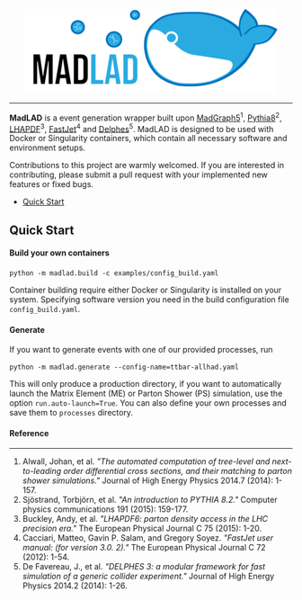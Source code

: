 <p align="center">
  <img height="150" src="_logo.png"/>
</p>

--------------------------------------------------------------------------------

**MadLAD** is a event generation wrapper built upon [MadGraph5](https://launchpad.net/mg5amcnlo)<sup>1</sup>, [Pythia8](https://pythia.org)<sup>2</sup>, [LHAPDF](https://lhapdf.hepforge.org)<sup>3</sup>, [FastJet](http://fastjet.fr)<sup>4</sup> and [Delphes](https://github.com/delphes/delphes)<sup>5</sup>. MadLAD is designed to be used with Docker or Singularity containers, which contain all necessary software and environment setups.

Contributions to this project are warmly welcomed. If you are interested in contributing, please submit a pull request with your implemented new features or fixed bugs.

- [Quick Start](#quick-start)

## Quick Start

#### Build your own containers
```
python -m madlad.build -c examples/config_build.yaml
```
Container building require either Docker or Singularity is installed on your system.
Specifying software version you need in the build configuration file `config_build.yaml`.


#### Generate
If you want to generate events with one of our provided processes, run
```
python -m madlad.generate --config-name=ttbar-allhad.yaml
```
This will only produce a production directory, if you want to automatically launch the Matrix Element (ME) or Parton Shower (PS) simulation, use the option `run.auto-launch=True`. You can also define your own processes and save them to `processes` directory.


#### Reference
---
1. Alwall, Johan, et al. *"The automated computation of tree-level and next-to-leading order differential cross sections, and their matching to parton shower simulations."* Journal of High Energy Physics 2014.7 (2014): 1-157. <br>
2. Sjöstrand, Torbjörn, et al. *"An introduction to PYTHIA 8.2."* Computer physics communications 191 (2015): 159-177. <br>
3. Buckley, Andy, et al. *"LHAPDF6: parton density access in the LHC precision era."* The European Physical Journal C 75 (2015): 1-20. <br>
4. Cacciari, Matteo, Gavin P. Salam, and Gregory Soyez. *"FastJet user manual: (for version 3.0. 2)."* The European Physical Journal C 72 (2012): 1-54. <br>
5. De Favereau, J., et al. *"DELPHES 3: a modular framework for fast simulation of a generic collider experiment."* Journal of High Energy Physics 2014.2 (2014): 1-26.